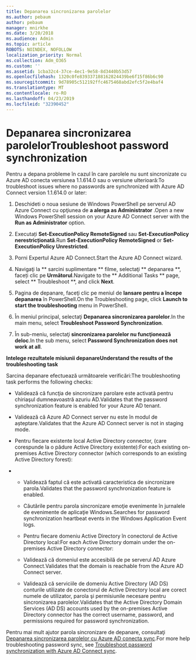 ```yaml
---
title: Depanarea sincronizarea parolelor
ms.author: pebaum
author: pebaum
manager: mnirkhe
ms.date: 3/20/2018
ms.audience: Admin
ms.topic: article
ROBOTS: NOINDEX, NOFOLLOW
localization_priority: Normal
ms.collection: Adm_O365
ms.custom: ''
ms.assetid: 1cba32c4-37ce-4ec1-9e58-8d3440b53d57
ms.openlocfilehash: 1320c0fe839337188162824439be6f15f86b6c90
ms.sourcegitcommit: 9d78905c512192ffc4675468abd2efc5f2e4baf4
ms.translationtype: MT
ms.contentlocale: ro-RO
ms.lasthandoff: 04/23/2019
ms.locfileid: "32390452"
---
```

# <a name="troubleshoot-password-synchronization"></a><span data-ttu-id="a8d44-102">Depanarea sincronizarea parolelor</span><span class="sxs-lookup"><span data-stu-id="a8d44-102">Troubleshoot password synchronization</span></span>

<span data-ttu-id="a8d44-103">Pentru a depana probleme în cazul în care parolele nu sunt sincronizate cu Azure AD conecta versiunea 1.1.614.0 sau o versiune ulterioară:</span><span class="sxs-lookup"><span data-stu-id="a8d44-103">To troubleshoot issues where no passwords are synchronized with Azure AD Connect version 1.1.614.0 or later:</span></span>
  
1. <span data-ttu-id="a8d44-104">Deschideti o noua sesiune de Windows PowerShell pe serverul AD Azure Connect cu opţiunea de **a alerga as Administrator** .</span><span class="sxs-lookup"><span data-stu-id="a8d44-104">Open a new Windows PowerShell session on your Azure AD Connect server with the **Run as Administrator** option.</span></span> 
    
2. <span data-ttu-id="a8d44-105">Executați **Set-ExecutionPolicy RemoteSigned** sau **Set-ExecutionPolicy nerestricționată**.</span><span class="sxs-lookup"><span data-stu-id="a8d44-105">Run **Set-ExecutionPolicy RemoteSigned** or **Set-ExecutionPolicy Unrestricted**.</span></span> 
    
3. <span data-ttu-id="a8d44-106">Porni Expertul Azure AD Connect.</span><span class="sxs-lookup"><span data-stu-id="a8d44-106">Start the Azure AD Connect wizard.</span></span>
    
4. <span data-ttu-id="a8d44-107">Navigaţi la \*\* sarcini suplimentare \*\* filme, selectaţi \*\* depanarea \*\*, faceți clic pe **Următorul**.</span><span class="sxs-lookup"><span data-stu-id="a8d44-107">Navigate to the \*\* Additional Tasks \*\* page, select \*\* Troubleshoot \*\*, and click **Next**.</span></span> 
    
5. <span data-ttu-id="a8d44-108">Pagina de depanare, faceţi clic pe meniul de **lansare pentru a începe depanarea** în PowerShell.</span><span class="sxs-lookup"><span data-stu-id="a8d44-108">On the Troubleshooting page, click **Launch to start the troubleshooting** menu in PowerShell.</span></span> 
    
6. <span data-ttu-id="a8d44-109">În meniul principal, selectaţi **Depanarea sincronizarea parolelor**.</span><span class="sxs-lookup"><span data-stu-id="a8d44-109">In the main menu, select **Troubleshoot Password Synchronization**.</span></span> 
    
7. <span data-ttu-id="a8d44-110">În sub-meniu, selectaţi **sincronizarea parolelor nu funcţionează deloc**.</span><span class="sxs-lookup"><span data-stu-id="a8d44-110">In the sub menu, select **Password Synchronization does not work at all**.</span></span> 
    
 <span data-ttu-id="a8d44-111">**Intelege rezultatele misiunii depanare**</span><span class="sxs-lookup"><span data-stu-id="a8d44-111">**Understand the results of the troubleshooting task**</span></span>
  
<span data-ttu-id="a8d44-112">Sarcina depanare efectuează următoarele verificări:</span><span class="sxs-lookup"><span data-stu-id="a8d44-112">The troubleshooting task performs the following checks:</span></span>
  
- <span data-ttu-id="a8d44-113">Validează că funcţia de sincronizare parolare este activată pentru chiriaşul dumneavoastră azuriu AD.</span><span class="sxs-lookup"><span data-stu-id="a8d44-113">Validates that the password synchronization feature is enabled for your Azure AD tenant.</span></span>
    
- <span data-ttu-id="a8d44-114">Validează că Azure AD Connect server nu este în modul de așteptare.</span><span class="sxs-lookup"><span data-stu-id="a8d44-114">Validates that the Azure AD Connect server is not in staging mode.</span></span>
    
- <span data-ttu-id="a8d44-115">Pentru fiecare existente local Active Directory connector, (care corespunde la o pădure Active Directory existente):</span><span class="sxs-lookup"><span data-stu-id="a8d44-115">For each existing on-premises Active Directory connector (which corresponds to an existing Active Directory forest):</span></span>
    
- 
  - <span data-ttu-id="a8d44-116">Validează faptul că este activată caracteristica de sincronizare parola.</span><span class="sxs-lookup"><span data-stu-id="a8d44-116">Validates that the password synchronization feature is enabled.</span></span>
    
  - <span data-ttu-id="a8d44-117">Căutările pentru parola sincronizare emoţie evenimente în jurnalele de evenimente de aplicaţie Windows.</span><span class="sxs-lookup"><span data-stu-id="a8d44-117">Searches for password synchronization heartbeat events in the Windows Application Event logs.</span></span>
    
  - <span data-ttu-id="a8d44-118">Pentru fiecare domeniu Active Directory în conectorul de Active Directory local:</span><span class="sxs-lookup"><span data-stu-id="a8d44-118">For each Active Directory domain under the on-premises Active Directory connector:</span></span>
    
  - <span data-ttu-id="a8d44-119">Validează că domeniul este accesibilă de pe serverul AD Azure Connect.</span><span class="sxs-lookup"><span data-stu-id="a8d44-119">Validates that the domain is reachable from the Azure AD Connect server.</span></span>
    
  - <span data-ttu-id="a8d44-120">Validează că serviciile de domeniu Active Directory (AD DS) conturile utilizate de conectorul de Active Directory local are corect numele de utilizator, parola şi permisiunile necesare pentru sincronizarea parolelor.</span><span class="sxs-lookup"><span data-stu-id="a8d44-120">Validates that the Active Directory Domain Services (AD DS) accounts used by the on-premises Active Directory connector has the correct username, password, and permissions required for password synchronization.</span></span>
    
<span data-ttu-id="a8d44-121">Pentru mai mult ajutor parola sincronizare de depanare, consultaţi [Depanarea sincronizarea parolelor cu Azure AD conecta sync](https://docs.microsoft.com/azure/active-directory/connect/active-directory-aadconnectsync-troubleshoot-password-synchronization).</span><span class="sxs-lookup"><span data-stu-id="a8d44-121">For more help troubleshooting password sync, see [Troubleshoot password synchronization with Azure AD Connect sync](https://docs.microsoft.com/azure/active-directory/connect/active-directory-aadconnectsync-troubleshoot-password-synchronization).</span></span>
  

